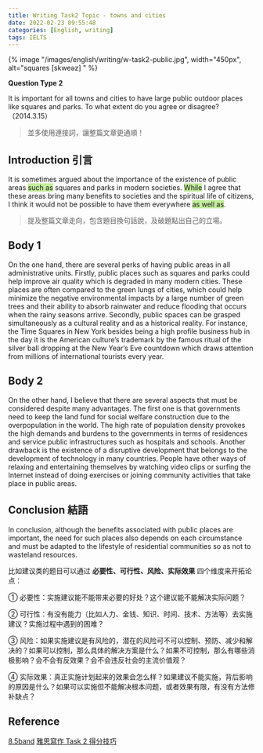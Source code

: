 ```yaml
---
title: Writing Task2 Topic - towns and cities
date: 2022-02-23 09:55:48
categories: [English, writing]
tags: IELTS
---
```


{% image "/images/english/writing/w-task2-public.jpg", width="450px", alt="squares [skweəz] " %}

<!-- more -->

**Question Type 2**

It is important for all towns and cities to have large public outdoor places like squares and parks. To what extent do you agree or disagree? （2014.3.15）

> 並多使用連接詞，讓整篇文章更通順！

## Introduction 引言

It is sometimes argued about the importance of the existence of public areas <span style="background-color: rgb(196, 237, 157);">such as</span> squares and parks in modern societies. <span style="background-color: rgb(196, 237, 157);">While</span> I agree that these areas bring many benefits to societies and the spiritual life of citizens, I think it would not be possible to have them everywhere <span style="background-color: rgb(196, 237, 157);">as well as</span>.

> 提及整篇文章走向，包含題目換句話說，及破題點出自己的立場。

## Body 1

On the one hand, there are several perks of having public areas in all administrative units. Firstly, public places such as squares and parks could help improve air quality which is degraded in many modern cities. These places are often compared to the green lungs of cities, which could help minimize the negative environmental impacts by a large number of green trees and their ability to absorb rainwater and reduce flooding that occurs when the rainy seasons arrive. Secondly, public spaces can be grasped simultaneously as a cultural reality and as a historical reality. For instance, the Time Squares in New York besides being a high profile business hub in the day it is the American culture’s trademark by the famous ritual of the silver ball dropping at the New Year’s Eve countdown which draws attention from millions of international tourists every year.  

## Body 2

On the other hand, I believe that there are several aspects that must be considered despite many advantages. The first one is that governments need to keep the land fund for social welfare construction due to the overpopulation in the world. The high rate of population density provokes the high demands and burdens to the governments in terms of residences and service public infrastructures such as hospitals and schools. Another drawback is the existence of a disruptive development that belongs to the development of technology in many countries. People have other ways of relaxing and entertaining themselves by watching video clips or surfing the Internet instead of doing exercises or joining community activities that take place in public areas.

## Conclusion 結語

In conclusion, although the benefits associated with public places are important, the need for such places also depends on each circumstance and must be adapted to the lifestyle of residential communities so as not to wasteland resources.

比如建议类的题目可以通过 **必要性、可行性、风险、实际效果** 四个维度来开拓论点：

① 必要性：实施建议能不能带来必要的好处？这个建议能不能解决实际问题？

② 可行性：有没有能力（比如人力、金钱、知识、时间、技术、方法等）去实施建议？实施过程中遇到的困难？

③ 风险：如果实施建议是有风险的，潜在的风险可不可以控制、预防、减少和解决的？如果可以控制，那么具体的解决方案是什么？如果不可控制，那么有哪些消极影响？会不会有反效果？会不会违反社会的主流价值观？

④ 实际效果：真正实施计划起来的效果会怎么样？如果建议不能实施，背后影响的原因是什么？如果可以实施但不能解决根本问题，或者效果有限，有没有方法修补缺点？

## Reference

[8.5band](https://writing9.com/text/5f6361b1a812600018635d65)
[雅思寫作 Task 2 得分技巧](https://noworries-english.com/about-ielts/ielts-skill-writing-task2/)